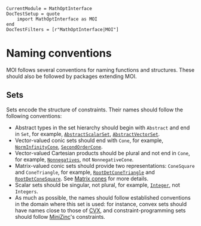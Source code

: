 ```@meta
CurrentModule = MathOptInterface
DocTestSetup = quote
    import MathOptInterface as MOI
end
DocTestFilters = [r"MathOptInterface|MOI"]
```

# Naming conventions

MOI follows several conventions for naming functions and structures. These
should also be followed by packages extending MOI.

## Sets

Sets encode the structure of constraints. Their names should follow the
following conventions:

* Abstract types in the set hierarchy should begin with `Abstract` and end in
  `Set`, for example, [`AbstractScalarSet`](@ref), [`AbstractVectorSet`](@ref).
* Vector-valued conic sets should end with `Cone`, for example,
  [`NormInfinityCone`](@ref), [`SecondOrderCone`](@ref).
* Vector-valued Cartesian products should be plural and not end in `Cone`,
  for example, [`Nonnegatives`](@ref), not `NonnegativeCone`.
* Matrix-valued conic sets should provide two representations: `ConeSquare` and
  `ConeTriangle`, for example, [`RootDetConeTriangle`](@ref) and
  [`RootDetConeSquare`](@ref). See [Matrix cones](@ref) for more details.
* Scalar sets should be singular, not plural, for example, [`Integer`](@ref),
  not `Integers`.
* As much as possible, the names should follow established conventions in the
  domain where this set is used: for instance, convex sets should have names
  close to those of [CVX](https://web.cvxr.com/cvx/doc/), and
  constraint-programming sets should follow
  [MiniZinc](https://www.minizinc.org/doc-latest/en/)'s constraints.

